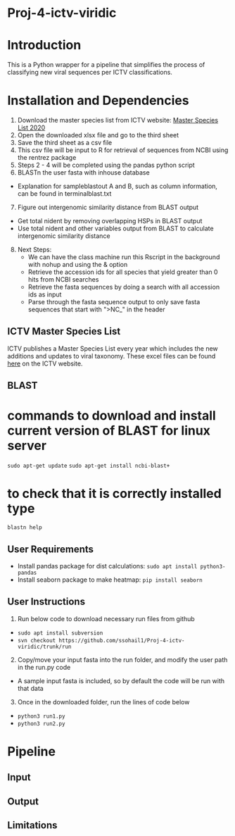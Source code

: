 # Proj-4-ictv-viridic

# Introduction
This is a Python wrapper for a pipeline that simplifies the process of classifying new viral sequences per ICTV classifications. 

# Installation and Dependencies

1. Download the master species list from ICTV website: [Master Species List 2020](https://talk.ictvonline.org/files/master-species-lists/m/msl/12314)
2. Open the downloaded xlsx file and go to the third sheet
3. Save the third sheet as a csv file 
4. This csv file will be input to R for retrieval of sequences from NCBI using the rentrez package
5. Steps 2 - 4 will be completed using the pandas python script
6. BLASTn the user fasta with inhouse database
- Explanation for sampleblastout A and B, such as column information, can be found in terminalblast.txt
7. Figure out intergenomic similarity distance from BLAST output
- Get total nident by removing overlapping HSPs in BLAST output
- Use total nident and other variables output from BLAST to calculate intergenomic similarity distance
8. Next Steps: 
    - We can have the class machine run this Rscript in the background with nohup and using the & option
    - Retrieve the accession ids for all species that yield greater than 0 hits from NCBI searches
    - Retrieve the fasta sequences by doing a search with all accession ids as input
    - Parse through the fasta sequence output to only save fasta sequences that start with ">NC_" in the header

## ICTV Master Species List
ICTV publishes a Master Species List every year which includes the new additions and updates to viral taxonomy. These excel files can be found [here](https://talk.ictvonline.org/files/master-species-lists/m/msl) on the ICTV website.  

## BLAST
# commands to download and install current version of BLAST for linux server

```sudo apt-get update```
```sudo apt-get install ncbi-blast+```

# to check that it is correctly installed type

```blastn help```

## User Requirements
- Install pandas package for dist calculations: ```sudo apt install python3-pandas```
- Install seaborn package to make heatmap: ```pip install seaborn```
## User Instructions
1. Run below code to download necessary run files from github
- ```sudo apt install subversion```
- ```svn checkout https://github.com/ssohail1/Proj-4-ictv-viridic/trunk/run```
2. Copy/move your input fasta into the run folder, and modify the user path in the run.py code
- A sample input fasta is included, so by default the code will be run with that data
3. Once in the downloaded folder, run the lines of code below
- ```python3 run1.py```
- ```python3 run2.py```

# Pipeline

## Input

## Output

## Limitations
